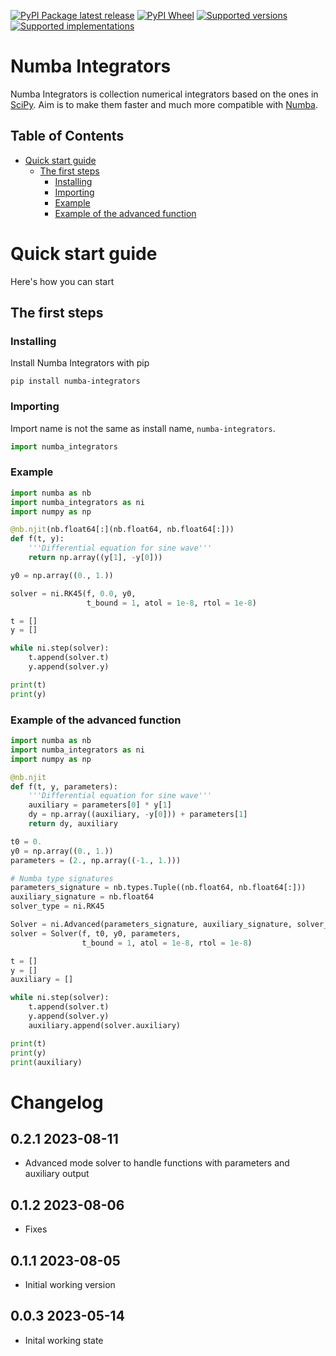 [![PyPI Package latest release](https://img.shields.io/pypi/v/numba-integrators.svg)][1]
[![PyPI Wheel](https://img.shields.io/pypi/wheel/numba-integrators.svg)][1]
[![Supported versions](https://img.shields.io/pypi/pyversions/numba-integrators.svg)][1]
[![Supported implementations](https://img.shields.io/pypi/implementation/numba-integrators.svg)][1]

# Numba Integrators <!-- omit in toc -->

Numba Integrators is collection numerical integrators based on the ones in [SciPy][2]. Aim is to make them faster and much more compatible with [Numba][3].

## Table of Contents <!-- omit in toc -->

- [Quick start guide](#quick-start-guide)
    - [The first steps](#the-first-steps)
        - [Installing](#installing)
        - [Importing](#importing)
        - [Example](#example)
        - [Example of the advanced function](#example-of-the-advanced-function)

# Quick start guide

Here's how you can start

## The first steps

### Installing

Install Numba Integrators with pip

```
pip install numba-integrators
```

### Importing

Import name is not the same as install name, `numba-integrators`.

```python
import numba_integrators
```

### Example

```python
import numba as nb
import numba_integrators as ni
import numpy as np

@nb.njit(nb.float64[:](nb.float64, nb.float64[:]))
def f(t, y):
    '''Differential equation for sine wave'''
    return np.array((y[1], -y[0]))

y0 = np.array((0., 1.))

solver = ni.RK45(f, 0.0, y0,
                 t_bound = 1, atol = 1e-8, rtol = 1e-8)

t = []
y = []

while ni.step(solver):
    t.append(solver.t)
    y.append(solver.y)

print(t)
print(y)

```

### Example of the advanced function

```python
import numba as nb
import numba_integrators as ni
import numpy as np

@nb.njit
def f(t, y, parameters):
    '''Differential equation for sine wave'''
    auxiliary = parameters[0] * y[1]
    dy = np.array((auxiliary, -y[0])) + parameters[1]
    return dy, auxiliary

t0 = 0.
y0 = np.array((0., 1.))
parameters = (2., np.array((-1., 1.)))

# Numba type signatures
parameters_signature = nb.types.Tuple((nb.float64, nb.float64[:]))
auxiliary_signature = nb.float64
solver_type = ni.RK45

Solver = ni.Advanced(parameters_signature, auxiliary_signature, solver_type)
solver = Solver(f, t0, y0, parameters,
                t_bound = 1, atol = 1e-8, rtol = 1e-8)

t = []
y = []
auxiliary = []

while ni.step(solver):
    t.append(solver.t)
    y.append(solver.y)
    auxiliary.append(solver.auxiliary)

print(t)
print(y)
print(auxiliary)

```

# Changelog <!-- omit in toc -->

## 0.2.1 2023-08-11 <!-- omit in toc -->

- Advanced mode solver to handle functions with parameters and auxiliary output

## 0.1.2 2023-08-06 <!-- omit in toc -->

- Fixes

## 0.1.1 2023-08-05 <!-- omit in toc -->

- Initial working version

## 0.0.3 2023-05-14 <!-- omit in toc -->

- Inital working state

[1]: <https://pypi.org/project/numba-integrators> "Project PyPI page"
[2]: <https://scipy.org/> "SciPy organisation homepage"
[3]: <https://numba.pydata.org> "Numba organisation homepage"
